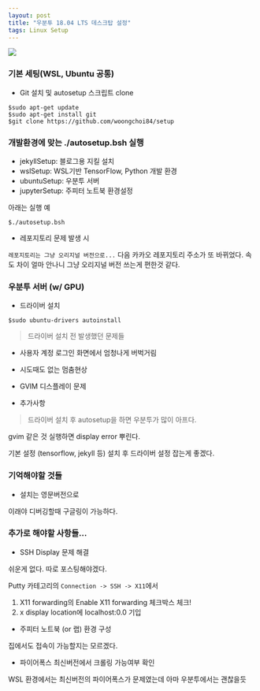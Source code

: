 ```yaml
---
layout: post
title: "우분투 18.04 LTS 데스크탑 설정"
tags: Linux Setup
---
```


![](https://cdn.pixabay.com/photo/2013/07/12/14/08/keyboard-147827_1280.png)


### 기본 세팅(WSL, Ubuntu 공통)


- Git 설치 및 autosetup 스크립트 clone

```console
$sudo apt-get update
$sudo apt-get install git
$git clone https://github.com/woongchoi84/setup
```


### 개발환경에 맞는 ./autosetup.bsh 실행


- jekyllSetup: 블로그용 지킬 설치
- wslSetup: WSL기반 TensorFlow, Python 개발 환경
- ubuntuSetup: 우분투 서버
- jupyterSetup: 주피터 노트북 환경설정

아래는 실행 예

```console
$./autosetup.bsh
```

- 레포지토리 문제 발생 시

`레포지토리는 그냥 오리지널 버전으로...` 다음 카카오 레포지토리 주소가 또 바뀌었다.
속도 차이 얼마 안나니 그냥 오리지널 버전 쓰는게 편한것 같다.


### 우분투 서버 (w/ GPU)


- 드라이버 설치

```console
$sudo ubuntu-drivers autoinstall
```

>드라이버 설치 전 발생했던 문제들

- 사용자 계정 로그인 화면에서 엄청나게 버벅거림
- 시도때도 없는 멈춤현상
- GVIM 디스플레이 문제

- 추가사항

> 드라이버 설치 후 autosetup을 하면 우분투가 많이 아프다.

gvim 같은 것 실행하면 display error 뿌린다.

기본 설정 (tensorflow, jekyll 등) 설치 후 드라이버 설정 잡는게 좋겠다.


### 기억해야할 것들


- 설치는 영문버전으로

이래야 디버깅할때 구글링이 가능하다.



### 추가로 해야할 사항들...


- SSH Display 문제 해결

쉬운게 없다. 따로 포스팅해야겠다.

Putty 카테고리의 `Connection -> SSH -> X11`에서

1. X11 forwarding의 Enable X11 forwarding 체크박스 체크!
2. x display location에 localhost:0.0 기입

- 주피터 노트북 (or 랩) 환경 구성

집에서도 접속이 가능할지는 모르겠다.

- 파이어폭스 최신버전에서 크롤링 가능여부 확인

WSL 환경에서는 최신버전의 파이어폭스가 문제였는데 
아마 우분투에서는 괜찮을듯

